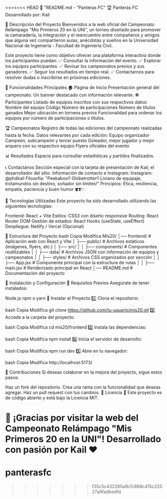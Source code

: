<<<<<<< HEAD
📌 "README.md - "Panteras FC"
🏆 Panteras FC
Desarrollado por: Kail

📖 Descripción del Proyecto
Bienvenidos a la web oficial del Campeonato Relámpago "Mis Primeros 20 en la UNI", un torneo diseñado para promover la camaradería, la integración y el reencuentro entre compañeros y amigos que alguna vez compartieron aulas, anécdotas y sueños en la Universidad Nacional de Ingeniería - Facultad de Ingeniería Civil.

Este proyecto tiene como objetivo ofrecer una plataforma interactiva donde los participantes puedan:
✅ Consultar la información del evento.
✅ Explorar los equipos participantes.
✅ Revisar los campeonatos previos y sus ganadores.
✅ Seguir los resultados en tiempo real.
✅ Contactarnos para resolver dudas o inscribirse en próximas ediciones.

📌 Funcionalidades Principales
🏠 Página de Inicio
Presentación general del campeonato.
Un banner destacado con información relevante.
⚽ Participantes
Listado de equipos inscritos con sus respectivos datos:
Nombre del equipo
Código
Número de participaciones
Número de títulos ganados
Mejor ubicación en torneos previos
Funcionalidad para ordenar los equipos por número de participaciones o títulos.

🏆 Campeonatos
Registro de todas las ediciones del campeonato realizadas hasta la fecha.
Datos relevantes por cada edición:
Equipo organizador
Campeón, subcampeón y tercer puesto
Goleador, mejor jugador y mejor arquero con su respectivo equipo
Flyers oficiales del evento

📊 Resultados
Espacio para consultar estadísticas y partidos finalizados.

📞 Contáctanos
Sección especial con la tarjeta de presentación de Kail, el desarrollador del sitio.
Información de contacto e Instagram:
Instagram: @phdkail
Filosofía: "Peekaboo!! Globetrotter!! Liviano de equipaje, trotamundos sin destino, soñador sin límites!"
Principios: Ética, resiliencia, empatía, paciencia y buen humor 🍀❣️✨

🔧 Tecnologías Utilizadas
Este proyecto ha sido desarrollado utilizando las siguientes tecnologías:

Frontend: React + Vite
Estilos: CSS3 con diseño responsive
Routing: React Router DOM
Gestión de estados: React Hooks (useState, useEffect)
Despliegue: Netlify / Vercel (Opcional)

📂 Estructura del Proyecto
bash
Copia
Modifica
Mis20/
│── frontend/        # Aplicación web con React y Vite
│   ├── public/      # Archivos estáticos (imágenes, flyers, etc.)
│   ├── src/
│   │   ├── components/   # Componentes reutilizables
│   │   ├── data/         # Archivos JSON con información de equipos y campeonatos
│   │   ├── styles/       # Archivos CSS organizados por sección
│   │   ├── App.jsx       # Componente principal con la estructura de rutas
│   │   ├── main.jsx      # Renderizado principal en React
│── README.md         # Documentación del proyecto

📌 Instalación y Configuración
🔹 Requisitos Previos
Asegúrate de tener instalados:

Node.js
npm o yarn
🔹 Instalar el Proyecto
1️⃣ Clona el repositorio:

bash
Copia
Modifica
git clone https://github.com/tu-usuario/mis20.git
2️⃣ Accede a la carpeta del proyecto:

bash
Copia
Modifica
cd mis20/frontend
3️⃣ Instala las dependencias:

bash
Copia
Modifica
npm install
4️⃣ Inicia el servidor de desarrollo:

bash
Copia
Modifica
npm run dev
5️⃣ Abre en tu navegador:

bash
Copia
Modifica
http://localhost:5173/

📌 Contribuciones
Si deseas colaborar en la mejora del proyecto, sigue estos pasos:

Haz un fork del repositorio.
Crea una rama con la funcionalidad que deseas agregar.
Haz un pull request con tus cambios.
📌 Licencia
📜 Este proyecto es de código abierto y está bajo la Licencia MIT.

🚀 ¡Gracias por visitar la web del Campeonato Relámpago "Mis Primeros 20 en la UNI"!
Desarrollado con pasión por Kail ❤️
=======
# panterasfc
>>>>>>> f35c5c432265a1b7c988c415c22527a9fadbedfd

